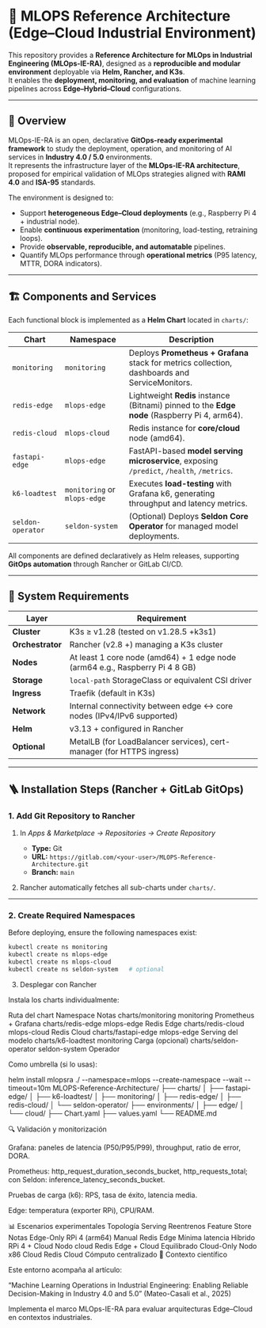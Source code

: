 # 🧩 MLOPS Reference Architecture (Edge–Cloud Industrial Environment)

This repository provides a **Reference Architecture for MLOps in Industrial Engineering (MLOps-IE-RA)**, designed as a **reproducible and modular environment** deployable via **Helm, Rancher, and K3s**.  
It enables the **deployment, monitoring, and evaluation** of machine learning pipelines across **Edge–Hybrid–Cloud** configurations.

---

## 📘 Overview

MLOps-IE-RA is an open, declarative **GitOps-ready experimental framework** to study the deployment, operation, and monitoring of AI services in **Industry 4.0 / 5.0** environments.  
It represents the infrastructure layer of the **MLOps-IE-RA architecture**, proposed for empirical validation of MLOps strategies aligned with **RAMI 4.0** and **ISA-95** standards.

The environment is designed to:

- Support **heterogeneous Edge–Cloud deployments** (e.g., Raspberry Pi 4 + industrial node).
- Enable **continuous experimentation** (monitoring, load-testing, retraining loops).
- Provide **observable, reproducible, and automatable** pipelines.
- Quantify MLOps performance through **operational metrics** (P95 latency, MTTR, DORA indicators).

---

## 🏗️ Components and Services

Each functional block is implemented as a **Helm Chart** located in `charts/`:

| Chart | Namespace | Description |
|-------|------------|-------------|
| `monitoring` | `monitoring` | Deploys **Prometheus + Grafana** stack for metrics collection, dashboards and ServiceMonitors. |
| `redis-edge` | `mlops-edge` | Lightweight **Redis** instance (Bitnami) pinned to the **Edge node** (Raspberry Pi 4, arm64). |
| `redis-cloud` | `mlops-cloud` | Redis instance for **core/cloud** node (amd64). |
| `fastapi-edge` | `mlops-edge` | FastAPI-based **model serving microservice**, exposing `/predict`, `/health`, `/metrics`. |
| `k6-loadtest` | `monitoring` or `mlops-edge` | Executes **load-testing** with Grafana k6, generating throughput and latency metrics. |
| `seldon-operator` | `seldon-system` | (Optional) Deploys **Seldon Core Operator** for managed model deployments. |

All components are defined declaratively as Helm releases, supporting **GitOps automation** through Rancher or GitLab CI/CD.

---

## 🧰 System Requirements

| Layer | Requirement |
|--------|-------------|
| **Cluster** | K3s ≥ v1.28 (tested on v1.28.5 +k3s1) |
| **Orchestrator** | Rancher (v2.8 +) managing a K3s cluster |
| **Nodes** | At least 1 core node (amd64) + 1 edge node (arm64 e.g., Raspberry Pi 4 8 GB) |
| **Storage** | `local-path` StorageClass or equivalent CSI driver |
| **Ingress** | Traefik (default in K3s) |
| **Network** | Internal connectivity between edge ↔ core nodes (IPv4/IPv6 supported) |
| **Helm** | v3.13 + configured in Rancher |
| **Optional** | MetalLB (for LoadBalancer services), cert-manager (for HTTPS ingress) |

---

## 🪜 Installation Steps (Rancher + GitLab GitOps)

### 1. Add Git Repository to Rancher

1. In *Apps & Marketplace → Repositories → Create Repository*  
   - **Type:** Git  
   - **URL:** `https://gitlab.com/<your-user>/MLOPS-Reference-Architecture.git`  
   - **Branch:** `main`

2. Rancher automatically fetches all sub-charts under `charts/`.

---

### 2. Create Required Namespaces

Before deploying, ensure the following namespaces exist:

```bash
kubectl create ns monitoring
kubectl create ns mlops-edge
kubectl create ns mlops-cloud
kubectl create ns seldon-system   # optional
```

3) Desplegar con Rancher

Instala los charts individualmente:

Ruta del chart	Namespace	Notas
charts/monitoring	monitoring	Prometheus + Grafana
charts/redis-edge	mlops-edge	Redis Edge
charts/redis-cloud	mlops-cloud	Redis Cloud
charts/fastapi-edge	mlops-edge	Serving del modelo
charts/k6-loadtest	monitoring	Carga
(opcional) charts/seldon-operator	seldon-system	Operador

Como umbrella (si lo usas):

helm install mlopsra ./ --namespace=mlops --create-namespace --wait --timeout=10m
MLOPS-Reference-Architecture/
├── charts/
│   ├── fastapi-edge/
│   ├── k6-loadtest/
│   ├── monitoring/
│   ├── redis-edge/
│   ├── redis-cloud/
│   └── seldon-operator/
├── environments/
│   ├── edge/
│   └── cloud/
├── Chart.yaml
├── values.yaml
└── README.md


🔍 Validación y monitorización

Grafana: paneles de latencia (P50/P95/P99), throughput, ratio de error, DORA.

Prometheus: http_request_duration_seconds_bucket, http_requests_total; con Seldon: inference_latency_seconds_bucket.

Pruebas de carga (k6): RPS, tasa de éxito, latencia media.

Edge: temperatura (exporter RPi), CPU/RAM.

📊 Escenarios experimentales
Topología	Serving	Reentrenos	Feature Store	Notas
Edge-Only	RPi 4 (arm64)	Manual	Redis Edge	Mínima latencia
Híbrido	RPi 4 + Cloud	Nodo cloud	Redis Edge + Cloud	Equilibrado
Cloud-Only	Nodo x86	Cloud	Redis Cloud	Cómputo centralizado
🔬 Contexto científico

Este entorno acompaña al artículo:

“Machine Learning Operations in Industrial Engineering: Enabling Reliable Decision-Making in Industry 4.0 and 5.0” (Mateo-Casali et al., 2025)

Implementa el marco MLOps-IE-RA para evaluar arquitecturas Edge–Cloud en contextos industriales.


